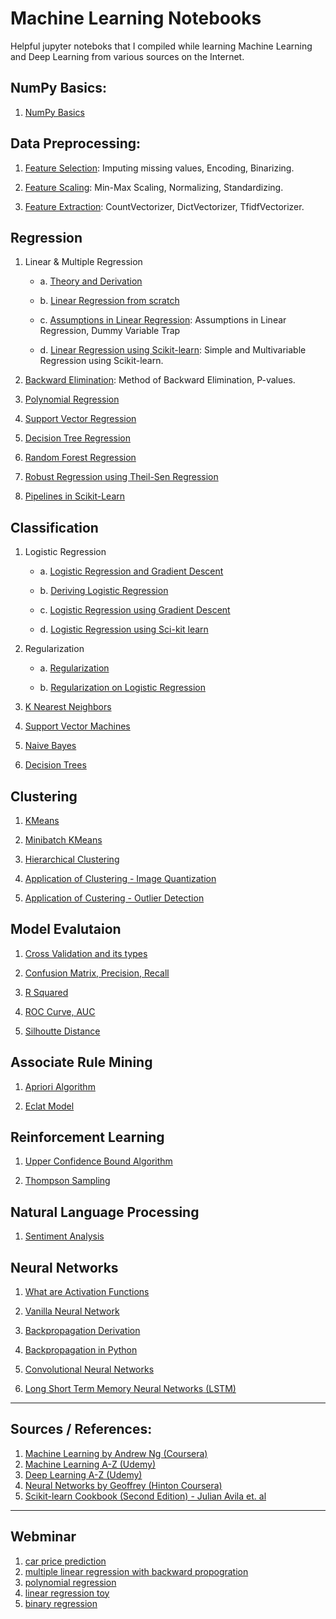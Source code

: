 # Machine Learning Notebooks
Helpful jupyter noteboks that I compiled while learning Machine Learning and Deep Learning from various sources on the Internet. 

## NumPy Basics:
1. [NumPy Basics](http://nbviewer.jupyter.org/github/maykulkarni/Machine-Learning-Notebooks/blob/master/00.%20NumPy%20Basics/1.%20NumPy%20Basics.ipynb)

## Data Preprocessing:
1. [Feature Selection](http://nbviewer.jupyter.org/github/maykulkarni/Machine-Learning-Notebooks/blob/master/01.%20Data%20Preprocessing/1.%20Feature%20Selection.ipynb): Imputing missing values, Encoding, Binarizing.  

2. [Feature Scaling](http://nbviewer.jupyter.org/github/maykulkarni/Machine-Learning-Notebooks/blob/master/01.%20Data%20Preprocessing/2.%20Scaling%2C%20Normalizing.ipynb): Min-Max Scaling, Normalizing, Standardizing. 

3. [Feature Extraction](http://nbviewer.jupyter.org/github/maykulkarni/Machine-Learning-Notebooks/blob/master/01.%20Data%20Preprocessing/3.%20Feature%20Extraction.ipynb): CountVectorizer, DictVectorizer, TfidfVectorizer. 

## Regression
1. Linear & Multiple Regression

    * a. [Theory and Derivation](http://nbviewer.jupyter.org/github/maykulkarni/Machine-Learning-Notebooks/blob/master/02.%20Regression/1A.%20Linear%20Regression%20and%20Gradient%20Descent%28Theory%29.ipynb)
    
    * b. [Linear Regression from scratch](http://nbviewer.jupyter.org/github/maykulkarni/Machine-Learning-Notebooks/blob/master/02.%20Regression/1B.%20Linear%20Regression%20and%20Gradient%20Descent%20.ipynb)
    
    * c. [Assumptions in Linear Regression](http://nbviewer.jupyter.org/github/maykulkarni/Machine-Learning-Notebooks/blob/master/02.%20Regression/1C.%20Assumptions%20in%20Linear%20Regression%20and%20Dummy%20variables.ipynb): Assumptions in Linear Regression, Dummy Variable Trap
    
    * d. [Linear Regression using Scikit-learn](http://nbviewer.jupyter.org/github/maykulkarni/Machine-Learning-Notebooks/blob/master/02.%20Regression/1C.%20Simple%20and%20Multiple%20Regression%20using%20Sci-kit%20learn.ipynb): Simple and Multivariable Regression using Scikit-learn. 

2. [Backward Elimination](http://nbviewer.jupyter.org/github/maykulkarni/Machine-Learning-Notebooks/blob/master/02.%20Regression/2.%20Backward%20Elimination.ipynb): Method of Backward Elimination, P-values.

3. [Polynomial Regression](http://nbviewer.jupyter.org/github/maykulkarni/Machine-Learning-Notebooks/blob/master/02.%20Regression/3.%20Polynomial%20Regression.ipynb)

4. [Support Vector Regression](http://nbviewer.jupyter.org/github/maykulkarni/Machine-Learning-Notebooks/blob/master/02.%20Regression/4.%20Support%20Vector%20Regression.ipynb)

5. [Decision Tree Regression](http://nbviewer.jupyter.org/github/maykulkarni/Machine-Learning-Notebooks/blob/master/02.%20Regression/5.%20Decision%20Tree%20Regression.ipynb)

6. [Random Forest Regression](http://nbviewer.jupyter.org/github/maykulkarni/Machine-Learning-Notebooks/blob/master/02.%20Regression/6.%20Random%20Forest.ipynb)

7. [Robust Regression using Theil-Sen Regression](http://nbviewer.jupyter.org/github/maykulkarni/Machine-Learning-Notebooks/blob/master/02.%20Regression/8.%20Robust%20Regression%20(TheilSen%20Regressor).ipynb)

8. [Pipelines in Scikit-Learn](http://nbviewer.jupyter.org/github/maykulkarni/Machine-Learning-Notebooks/blob/master/02.%20Regression/9.%20Pipelines%20in%20Sklearn.ipynb)

## Classification
1. Logistic Regression

   * a. [Logistic Regression and Gradient Descent](http://nbviewer.jupyter.org/github/maykulkarni/Machine-Learning-Notebooks/blob/master/03.%20Classification/1A.%20Logistic%20Regression%20and%20Gradient%20Descent.ipynb)
   
   * b. [Deriving Logistic Regression](http://nbviewer.jupyter.org/github/maykulkarni/Machine-Learning-Notebooks/blob/master/03.%20Classification/1B.%20Deriving%20Logistic%20Regression%20.ipynb)
   
   * c. [Logistic Regression using Gradient Descent](http://nbviewer.jupyter.org/github/maykulkarni/Machine-Learning-Notebooks/blob/master/03.%20Classification/1C.%20Logistic%20Regression%20using%20Gradient%20Descent.ipynb)
   
   * d. [Logistic Regression using Sci-kit learn](http://nbviewer.jupyter.org/github/maykulkarni/Machine-Learning-Notebooks/blob/master/03.%20Classification/1D.%20Logistic%20Regression%20using%20Sci-kit%20learn.ipynb)

2. Regularization

   * a. [Regularization](http://nbviewer.jupyter.org/github/maykulkarni/Machine-Learning-Notebooks/blob/master/03.%20Classification/2A.%20Regularization.ipynb)
   
   * b. [Regularization on Logistic Regression](http://nbviewer.jupyter.org/github/maykulkarni/Machine-Learning-Notebooks/blob/master/03.%20Classification/2B.%20Regularization%20on%20Logistic%20Regression.ipynb)
   
3. [K Nearest Neighbors](http://nbviewer.jupyter.org/github/maykulkarni/Machine-Learning-Notebooks/blob/master/03.%20Classification/3.%20KNN.ipynb)

4. [Support Vector Machines](http://nbviewer.jupyter.org/github/maykulkarni/Machine-Learning-Notebooks/blob/master/03.%20Classification/4.%20SVM.ipynb)

5. [Naive Bayes](http://nbviewer.jupyter.org/github/maykulkarni/Machine-Learning-Notebooks/blob/master/03.%20Classification/5.%20Naive%20Bayes.ipynb)

6. [Decision Trees](http://nbviewer.jupyter.org/github/maykulkarni/Machine-Learning-Notebooks/blob/master/03.%20Classification/6.%20Decision%20Trees.ipynb)

## Clustering

1. [KMeans](http://nbviewer.jupyter.org/github/maykulkarni/Machine-Learning-Notebooks/blob/master/04.%20Clustering/1.%20KMeans.ipynb)

2. [Minibatch KMeans](http://nbviewer.jupyter.org/github/maykulkarni/Machine-Learning-Notebooks/blob/master/04.%20Clustering/2.%20MiniBatch%20KMeans.ipynb)

3. [Hierarchical Clustering](http://nbviewer.jupyter.org/github/maykulkarni/Machine-Learning-Notebooks/blob/master/04.%20Clustering/3.%20Hierarchical%20Clustering.ipynb)

4. [Application of Clustering - Image Quantization](http://nbviewer.jupyter.org/github/maykulkarni/Machine-Learning-Notebooks/blob/master/04.%20Clustering/4.%20Image%20Quantization%20using%20Clustering.ipynb)

5. [Application of Custering - Outlier Detection](http://nbviewer.jupyter.org/github/maykulkarni/Machine-Learning-Notebooks/blob/master/04.%20Clustering/05.%20Outlier%20Detection%20using%20KMeans.ipynb)

## Model Evalutaion

1. [Cross Validation and its types](http://nbviewer.jupyter.org/github/maykulkarni/Machine-Learning-Notebooks/blob/master/05.%20Model%20Evaluation/1.%20Cross%20Validation%20and%20its%20types.ipynb)

2. [Confusion Matrix, Precision, Recall](http://nbviewer.jupyter.org/github/maykulkarni/Machine-Learning-Notebooks/blob/master/05.%20Model%20Evaluation/Confusion%20Matrix%2C%20Precision%2C%20Recall.ipynb)

3. [R Squared](http://nbviewer.jupyter.org/github/maykulkarni/Machine-Learning-Notebooks/blob/master/05.%20Model%20Evaluation/R%20Squared.ipynb)

4. [ROC Curve, AUC](http://nbviewer.jupyter.org/github/maykulkarni/Machine-Learning-Notebooks/blob/master/05.%20Model%20Evaluation/ROC%20Curve%20%26%20AUC.ipynb)

5. [Silhoutte Distance](http://nbviewer.jupyter.org/github/maykulkarni/Machine-Learning-Notebooks/blob/master/05.%20Model%20Evaluation/Silhoutte%20Distance%20for%20Clustering.ipynb)

## Associate Rule Mining

1. [Apriori Algorithm](http://nbviewer.jupyter.org/github/maykulkarni/Machine-Learning-Notebooks/blob/master/06.%20Associate%20Rule%20Mining/1.%20Apriori%20Algorithm.ipynb)

2. [Eclat Model](http://nbviewer.jupyter.org/github/maykulkarni/Machine-Learning-Notebooks/blob/master/06.%20Associate%20Rule%20Mining/2.%20Eclat%20Model.ipynb)

## Reinforcement Learning
1. [Upper Confidence Bound Algorithm](http://nbviewer.jupyter.org/github/maykulkarni/Machine-Learning-Notebooks/blob/master/07.%20Reinforcement%20Learning/1.%20Upper%20Confidence%20Bound.ipynb)

2. [Thompson Sampling](http://nbviewer.jupyter.org/github/maykulkarni/Machine-Learning-Notebooks/blob/master/07.%20Reinforcement%20Learning/2.%20Thompson%20Sampling.ipynb)

## Natural Language Processing

1. [Sentiment Analysis](http://nbviewer.jupyter.org/github/maykulkarni/Machine-Learning-Notebooks/blob/master/08.%20Natural%20Language%20Processing/1.%20Sentiment%20Analysis.ipynb)

## Neural Networks

1. [What are Activation Functions](http://nbviewer.jupyter.org/github/maykulkarni/Machine-Learning-Notebooks/blob/master/09.%20Neural%20Networks/1.%20Activation%20Functions.ipynb)

2. [Vanilla Neural Network](http://nbviewer.jupyter.org/github/maykulkarni/Machine-Learning-Notebooks/blob/master/09.%20Neural%20Networks/2.%20ANN.ipynb)

3. [Backpropagation Derivation](http://nbviewer.jupyter.org/github/maykulkarni/Machine-Learning-Notebooks/blob/master/09.%20Neural%20Networks/2A.%20Backpropagation%20.ipynb)

4. [Backpropagation in Python](http://nbviewer.jupyter.org/github/maykulkarni/Machine-Learning-Notebooks/blob/master/09.%20Neural%20Networks/2B.%20Neural%20Networks%20using%20Backpropagation.ipynb)

5. [Convolutional Neural Networks](http://nbviewer.jupyter.org/github/maykulkarni/Machine-Learning-Notebooks/blob/master/09.%20Neural%20Networks/3.%20Convolutional%20Neural%20Networks.ipynb)

6. [Long Short Term Memory Neural Networks (LSTM)](http://nbviewer.jupyter.org/github/maykulkarni/Machine-Learning-Notebooks/blob/master/09.%20Neural%20Networks/4.%20Recurrent%20Neural%20Networks%20and%20LSTM%20(Theory).ipynb)

---

## Sources / References:
1. [Machine Learning by Andrew Ng (Coursera)](https://www.coursera.org/learn/machine-learning)
2. [Machine Learning A-Z (Udemy)](https://www.udemy.com/machinelearning/)
3. [Deep Learning A-Z (Udemy)](https://www.udemy.com/deeplearning/)
4. [Neural Networks by Geoffrey (Hinton Coursera)](https://www.coursera.org/learn/neural-networks)
5. [Scikit-learn Cookbook (Second Edition) - Julian Avila et. al](https://www.packtpub.com/big-data-and-business-intelligence/scikit-learn-cookbook-second-edition)

---
## Webminar
1. [car price prediction](https://github.com/sahidul-shaikh/car-price-prediction-linear-regression/blob/main/car-price-prediction-linear-regression.ipynb)
2. [multiple linear regression with backward propogration](https://www.kaggle.com/code/hitesh19/multi-linear-regression-with-backward-elimination)
3. [polynomial regression](https://github.com/maykulkarni/Machine-Learning-Notebooks/blob/master/02.%20Regression/3.%20Polynomial%20Regression.ipynb)
4. [linear regression toy](https://github.com/facebookarchive/tutorials/blob/master/Toy_Regression.ipynb)
5. [binary regression](https://www.kaggle.com/code/johnduva/logistic-regression-social-network-ads)
